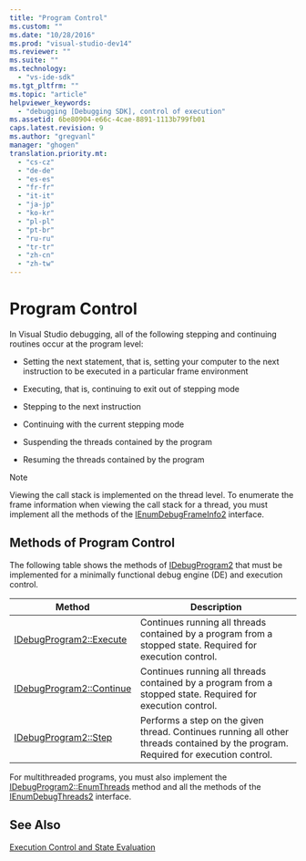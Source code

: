 ```yaml
---
title: "Program Control"
ms.custom: ""
ms.date: "10/28/2016"
ms.prod: "visual-studio-dev14"
ms.reviewer: ""
ms.suite: ""
ms.technology: 
  - "vs-ide-sdk"
ms.tgt_pltfrm: ""
ms.topic: "article"
helpviewer_keywords: 
  - "debugging [Debugging SDK], control of execution"
ms.assetid: 6be80904-e66c-4cae-8891-1113b799fb01
caps.latest.revision: 9
ms.author: "gregvanl"
manager: "ghogen"
translation.priority.mt: 
  - "cs-cz"
  - "de-de"
  - "es-es"
  - "fr-fr"
  - "it-it"
  - "ja-jp"
  - "ko-kr"
  - "pl-pl"
  - "pt-br"
  - "ru-ru"
  - "tr-tr"
  - "zh-cn"
  - "zh-tw"
---
```

# Program Control
In Visual Studio debugging, all of the following stepping and continuing routines occur at the program level:  
  
-   Setting the next statement, that is, setting your computer to the next instruction to be executed in a particular frame environment  
  
-   Executing, that is, continuing to exit out of stepping mode  
  
-   Stepping to the next instruction  
  
-   Continuing with the current stepping mode  
  
-   Suspending the threads contained by the program  
  
-   Resuming the threads contained by the program  
  
> [!NOTE]
>  Viewing the call stack is implemented on the thread level. To enumerate the frame information when viewing the call stack for a thread, you must implement all the methods of the [IEnumDebugFrameInfo2](../../extensibility/debugger/reference/ienumdebugframeinfo2.md) interface.  
  
## Methods of Program Control  
 The following table shows the methods of [IDebugProgram2](../../extensibility/debugger/reference/idebugprogram2.md) that must be implemented for a minimally functional debug engine (DE) and execution control.  
  
|Method|Description|  
|------------|-----------------|  
|[IDebugProgram2::Execute](../../extensibility/debugger/reference/idebugprogram2-execute.md)|Continues running all threads contained by a program from a stopped state. Required for execution control.|  
|[IDebugProgram2::Continue](../../extensibility/debugger/reference/idebugprogram2-continue.md)|Continues running all threads contained by a program from a stopped state. Required for execution control.|  
|[IDebugProgram2::Step](../../extensibility/debugger/reference/idebugprogram2-step.md)|Performs a step on the given thread. Continues running all other threads contained by the program. Required for execution control.|  
  
 For multithreaded programs, you must also implement the [IDebugProgram2::EnumThreads](../../extensibility/debugger/reference/idebugprogram2-enumthreads.md) method and all the methods of the [IEnumDebugThreads2](../../extensibility/debugger/reference/ienumdebugthreads2.md) interface.  
  
## See Also  
 [Execution Control and State Evaluation](../../extensibility/debugger/execution-control-and-state-evaluation.md)